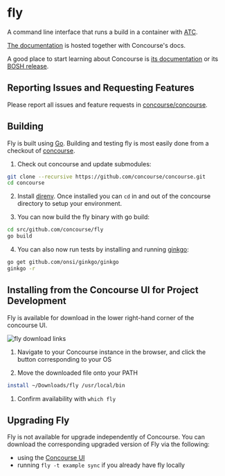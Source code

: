 # fly

A command line interface that runs a build in a container with [ATC](https://github.com/concourse/atc).

[The documentation](https://concourse-ci.org/fly.html) is hosted together with Concourse's docs.

A good place to start learning about Concourse is [its documentation](https://concourse-ci.org/docs.html)
or its [BOSH release](https://github.com/concourse/concourse).

## Reporting Issues and Requesting Features

Please report all issues and feature requests in [concourse/concourse](https://github.com/concourse/concourse/issues).

## Building

Fly is built using [Go](http://golang.org/). Building and testing fly is most easily done from a checkout of [concourse](https://github.com/concourse/concourse).

1. Check out concourse and update submodules:

  ```bash
  git clone --recursive https://github.com/concourse/concourse.git
  cd concourse
  ```

2. Install [direnv](https://github.com/zimbatm/direnv). Once installed you can `cd` in and out of the concourse
directory to setup your environment.

3. You can now build the fly binary with go build:

  ```bash
  cd src/github.com/concourse/fly
  go build
  ```

4. You can also now run tests by installing and running [ginkgo](http://onsi.github.io/ginkgo/):

  ```bash
  go get github.com/onsi/ginkgo/ginkgo
  ginkgo -r
  ```

## Installing from the Concourse UI for Project Development

Fly is available for download in the lower right-hand corner of the concourse UI.

![fly download links](images/fly_download_ui.png)

1. Navigate to your Concourse instance in the browser, and click the button corresponding to your OS

1. Move the downloaded file onto your PATH

  ```bash
  install ~/Downloads/fly /usr/local/bin
  ```

1. Confirm availability with `which fly`

## Upgrading Fly
Fly is not available for upgrade independently of Concourse. You can download the corresponding upgraded version of Fly via the following: 
* using the [Concourse UI](#installing-from-the-concourse-ui-for-project-development) 
* running `fly -t example sync` if you already have fly locally

